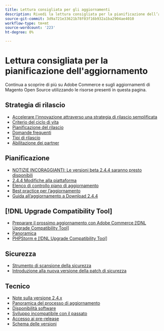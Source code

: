 ```yaml
---
title: Lettura consigliata per gli aggiornamenti
description: Rivedi la lettura consigliata per la pianificazione dell’aggiornamento di Adobe Commerce o Magento Open Source.
source-git-commit: 3d9a721e33621b78f03f16b932a1ba2904ae4010
workflow-type: tm+mt
source-wordcount: '223'
ht-degree: 0%

---
```



# Lettura consigliata per la pianificazione dell&#39;aggiornamento

Continua a scoprire di più su Adobe Commerce e sugli aggiornamenti di Magento Open Source utilizzando le risorse presenti in questa pagina.

## Strategia di rilascio

- [Accelerare l&#39;innovazione attraverso una strategia di rilascio semplificata](https://magento.com/blog/accelerating-innovation-through-simplified-release-strategy)
- [Criterio del ciclo di vita](https://magento.com/sites/default/files/magento-software-lifecycle-policy.pdf)
- [Pianificazione del rilascio](https://devdocs.magento.com/release/)
- [Domande frequenti](https://support.magento.com/hc/en-us/articles/4409421516301-FAQ-for-New-Adobe-Commerce-Release-Strategy-and-Updated-Lifecycle-Policy)
- [Tipi di rilascio](https://devdocs.magento.com/release/policy/)
- [Abilitazione dei partner](https://solutionpartners.adobe.com/content/dam/spp_assets/restricted/community/Community_47/Webinar_Recording_Commerce_Q4_Product_Update.URL)

## Pianificazione

- [NOTIZIE INCORAGGIANTI: Le versioni beta 2.4.4 saranno presto disponibili](https://community.magento.com/t5/Magento-DevBlog/BREAKING-NEWS-2-4-4-beta-releases-are-coming-soon/ba-p/484310)
- [2.4.4 Modifiche alla piattaforma](https://community.magento.com/t5/Magento-DevBlog/Technical-platform-changes-to-expect-in-Adobe-Commerce-2-4-4/ba-p/485506)
- [Elenco di controllo piano di aggiornamento](https://support.magento.com/hc/en-us/articles/360057968951)
- [Best practice per l’aggiornamento](../prepare/best-practices.md)
- [Guida all’aggiornamento a Download 2.4.4](../../assets/upgrade-guide/adobe-commerce-2-4-upgrade-guide.pdf)

## [!DNL Upgrade Compatibility Tool]

- [Preparare il prossimo aggiornamento con Adobe Commerce [!DNL Upgrade Compatibility Tool]](https://community.magento.com/t5/Magento-DevBlog/Prepare-for-Your-Next-Upgrade-with-the-Adobe-Commerce-Upgrade/ba-p/483372)
- [Panoramica](../upgrade-compatibility-tool/overview.md)
- [PHPStorm e [!DNL Upgrade Compatibility Tool]](https://devdocs.magento.com/guides/v2.3/ext-best-practices/phpstorm/uct-run-configuration.html)

## Sicurezza

- [Strumento di scansione della sicurezza](https://magento.com/blog/magento-news/secure-your-storefront-enhanced-magento-security-scan-tool)
- [Introduzione alla nuova versione della patch di sicurezza](https://community.magento.com/t5/Magento-DevBlog/Introducing-the-New-Security-Patch-Release/ba-p/141287)

## Tecnico

- [Note sulla versione 2.4.x](https://devdocs.magento.com/guides/v2.4/release-notes/bk-release-notes.html)
- [Panoramica del processo di aggiornamento](../overview.md)
- [Disponibilità software](https://devdocs.magento.com/release/availability.html)
- [Sviluppo incompatibile con il passato](https://devdocs.magento.com/contributor-guide/backward-compatible-development/index.html)
- [Accesso ai pre-release](https://support.magento.com/hc/en-us/articles/360034120932)
- [Schema delle versioni](https://devdocs.magento.com/guides/v2.3/extension-dev-guide/versioning/)
